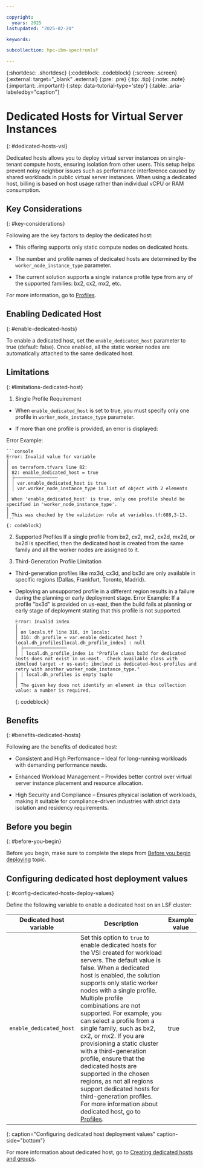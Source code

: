```yaml
---

copyright:
  years: 2025
lastupdated: "2025-02-20"

keywords:

subcollection: hpc-ibm-spectrumlsf

---
```


{:shortdesc: .shortdesc}
{:codeblock: .codeblock}
{:screen: .screen}
{:external: target="_blank" .external}
{:pre: .pre}
{:tip: .tip}
{:note: .note}
{:important: .important}
{:step: data-tutorial-type='step'}
{:table: .aria-labeledby="caption"}

# Dedicated Hosts for Virtual Server Instances
{: #dedicated-hosts-vsi}

Dedicated hosts allows you to deploy virtual server instances on single-tenant compute hosts, ensuring isolation from other users. This setup helps prevent noisy neighbor issues such as performance interference caused by shared workloads in public virtual server instances. When using a dedicated host, billing is based on host usage rather than individual vCPU or RAM consumption.

## Key Considerations
{: #key-considerations}

Following are the key factors to deploy the dedicated host:

* This offering supports only static compute nodes on dedicated hosts.

* The number and profile names of dedicated hosts are determined by the `worker_node_instance_type` parameter.

* The current solution supports a single instance profile type from any of the supported families: bx2, cx2, mx2, etc.

For more information, go to [Profiles](https://cloud.ibm.com/docs/vpc?topic=vpc-dh-profiles&interface=ui).

## Enabling Dedicated Host
{: #enable-dedicated-hosts}

To enable a dedicated host, set the `enable_dedicated_host` parameter to true (default: false). Once enabled, all the static worker nodes are automatically attached to the same dedicated host.

## Limitations
{: #limitations-dedicated-host}

1. Single Profile Requirement
  * When `enable_dedicated_host` is set to true, you must specify only one profile in `worker_node_instance_type` parameter.

  * If more than one profile is provided, an error is displayed:

  Error Example:

    ```console
    Error: Invalid value for variable
    │
    │ on terraform.tfvars line 82:
    │ 82: enable_dedicated_host = true
    │ ├────────────────
    │ │ var.enable_dedicated_host is true
    │ │ var.worker_node_instance_type is list of object with 2 elements
    │
    │ When 'enable_dedicated_host' is true, only one profile should be specified in 'worker_node_instance_type'.
    │
    │ This was checked by the validation rule at variables.tf:688,3-13.
    ```
    {: codeblock}

2. Supported Profiles
  If a single profile from bx2, cx2, mx2, cx2d, mx2d, or bx2d is specified, then the dedicated host is created from the same family and all the worker nodes are assigned to it.

3. Third-Generation Profile Limitation

* Third-generation profiles like mx3d, cx3d, and bx3d are only available in specific regions (Dallas, Frankfurt, Toronto, Madrid).

* Deploying an unsupported profile in a different region results in a failure during the planning or early deployment stage.
  Error Example:
   If a profile "bx3d" is provided on us-east, then the build fails at planning or early stage of deployment stating that this profile is not supported.

    ```console
    Error: Invalid index
    │
    │ on locals.tf line 316, in locals:
    │ 316: dh_profile = var.enable_dedicated_host ? local.dh_profiles[local.dh_profile_index] : null
    │ ├────────────────
    │ │ local.dh_profile_index is "Profile class bx3d for dedicated hosts does not exist in us-east.  Check available class with ibmcloud target -r us-east; ibmcloud is dedicated-host-profiles and retry with another worker_node_instance_type."
    │ │ local.dh_profiles is empty tuple
    │
    │ The given key does not identify an element in this collection value: a number is required.
    ```
    {: codeblock}

## Benefits
{: #benefits-dedicated-hosts}

Following are the benefits of dedicated host:

* Consistent and High Performance – Ideal for long-running workloads with demanding performance needs.

* Enhanced Workload Management – Provides better control over virtual server instance placement and resource allocation.

* High Security and Compliance – Ensures physical isolation of workloads, making it suitable for compliance-driven industries with strict data isolation and residency requirements.

## Before you begin
{: #before-you-begin}

Before you begin, make sure to complete the steps from [Before you begin deploying](/docs/hpc-ibm-spectrumlsf?topic=hpc-ibm-spectrumlsf-getting-started-tutorial) topic.

## Configuring dedicated host deployment values
{: #config-dedicated-hosts-deploy-values}

Define the following variable to enable a dedicated host on an LSF cluster:

| Dedicated host variable | Description | Example value |
| ----- | ----------- | --------------- |
| `enable_dedicated_host` | Set this option to `true` to enable dedicated hosts for the VSI created for workload servers. The default value is false. When a dedicated host is enabled, the solution supports only static worker nodes with a single profile. Multiple profile combinations are not supported. For example, you can select a profile from a single family, such as bx2, cx2, or mx2. If you are provisioning a static cluster with a third-generation profile, ensure that the dedicated hosts are supported in the chosen regions, as not all regions support dedicated hosts for third-generation profiles. For more information about dedicated host, go to [Profiles](https://cloud.ibm.com/docs/vpc?topic=vpc-dh-profiles&interface=ui).| true |
{: caption="Configuring dedicated host deployment values" caption-side="bottom"}

For more information about dedicated host, go to [Creating dedicated hosts and groups](/docs/vpc?topic=vpc-creating-dedicated-hosts-instances&interface=ui).
